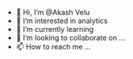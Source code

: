 - 👋 Hi, I’m @Akash Velu
- 👀 I’m interested in analytics
- 🌱 I’m currently learning 
- 💞️ I’m looking to collaborate on ...
- 📫 How to reach me ...

<!---
VeluAkash/VeluAkash is a ✨ special ✨ repository because its `README.md` (this file) appears on your GitHub profile.
You can click the Preview link to take a look at your changes.
--->
